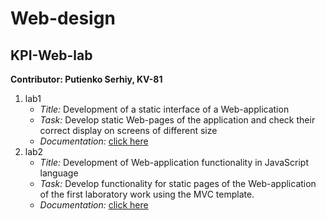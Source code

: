 # Web-design
## KPI-Web-lab
**Contributor: Putienko Serhiy, KV-81**
1. lab1 
   - *Title:* Development of a static interface of a Web-application
   - *Task:* Develop static Web-pages of the application and check their 
	   correct display on screens of different size
   - *Documentation:* [click here](https://docs.google.com/document/d/1aJELtsWPx8W74FaCSlRfbpRbZeTP3xTqu0m-O_caPCA/edit?usp=sharing)
2. lab2
   - *Title:* Development of Web-application functionality in JavaScript language
   - *Task:* Develop functionality for static pages of the Web-application of the first laboratory work using the MVC template.
   - *Documentation:* [click here](https://docs.google.com/document/d/1ij890QMCza6BqT0HmMG5q-uWdMstbGSiq9FxcZSdzgI/edit)
